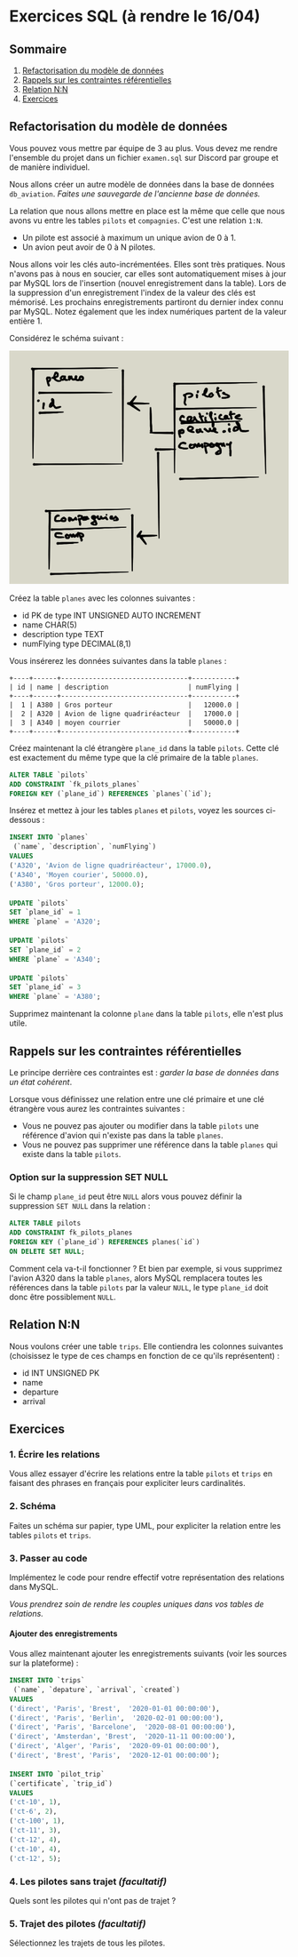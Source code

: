# Exercices SQL (à rendre le 16/04)

## Sommaire

1. [Refactorisation du modèle de données](#refactorisation-du-modèle-de-données)
2. [Rappels sur les contraintes référentielles](#rappels-sur-les-contraintes-référentielles)
3. [Relation N:N](#relation-nn)
4. [Exercices](#exercices)

## Refactorisation du modèle de données

Vous pouvez vous mettre par équipe de 3 au plus. Vous devez me rendre l'ensemble du projet dans un fichier `examen.sql` sur Discord par groupe et de manière individuel.

Nous allons créer un autre modèle de données dans la base de données `db_aviation`. _Faites une sauvegarde de l'ancienne base de données._

La relation que nous allons mettre en place est la même que celle que nous avons vu entre les tables `pilots` et `compagnies`. C'est une relation `1:N`.

- Un pilote est associé à maximum un unique avion de 0 à 1.
- Un avion peut avoir de 0 à N pilotes.

Nous allons voir les clés auto-incrémentées. Elles sont très pratiques. Nous n'avons pas à nous en soucier, car elles sont automatiquement mises à jour par MySQL lors de l'insertion (nouvel enregistrement dans la table). Lors de la suppression d'un enregistrement l'index de la valeur des clés est mémorisé. Les prochains enregistrements partiront du dernier index connu par MySQL. Notez également que les index numériques partent de la valeur entière 1.

Considérez le schéma suivant :

![schema](images/schema.png)


Créez la table `planes` avec les colonnes suivantes :

- id PK de type INT UNSIGNED AUTO INCREMENT
- name CHAR(5)
- description type TEXT
- numFlying type DECIMAL(8,1)

Vous insérerez les données suivantes dans la table `planes` :

```text
+----+------+--------------------------------+-----------+
| id | name | description                    | numFlying |
+----+------+--------------------------------+-----------+
|  1 | A380 | Gros porteur                   |   12000.0 |
|  2 | A320 | Avion de ligne quadriréacteur  |   17000.0 |
|  3 | A340 | moyen courrier                 |   50000.0 |
+----+------+--------------------------------+-----------+
```

Créez maintenant la clé étrangère `plane_id` dans la table `pilots`. Cette clé est exactement du même type que la clé primaire de la table `planes`.

```sql
ALTER TABLE `pilots`
ADD CONSTRAINT `fk_pilots_planes`
FOREIGN KEY (`plane_id`) REFERENCES `planes`(`id`);
```

Insérez et mettez à jour les tables `planes` et `pilots`, voyez les sources ci-dessous :

```sql
INSERT INTO `planes`
 (`name`, `description`, `numFlying`)
VALUES
('A320', 'Avion de ligne quadriréacteur', 17000.0),
('A340', 'Moyen courier', 50000.0),
('A380', 'Gros porteur', 12000.0);

UPDATE `pilots`
SET `plane_id` = 1
WHERE `plane` = 'A320';

UPDATE `pilots`
SET `plane_id` = 2
WHERE `plane` = 'A340';

UPDATE `pilots`
SET `plane_id` = 3
WHERE `plane` = 'A380';
```

Supprimez maintenant la colonne `plane` dans la table `pilots`, elle n'est plus utile.

## Rappels sur les contraintes référentielles

Le principe derrière ces contraintes est : *garder la base de données dans un état cohérent*.

Lorsque vous définissez une relation entre une clé primaire et une clé étrangère vous aurez les contraintes suivantes :

- Vous ne pouvez pas ajouter ou modifier dans la table `pilots` une référence d'avion qui n'existe pas dans la table `planes`.
- Vous ne pouvez pas supprimer une référence dans la table `planes` qui existe dans la table `pilots`.

### Option sur la suppression SET NULL

Si le champ `plane_id` peut être `NULL` alors vous pouvez définir la suppression `SET NULL` dans la relation :

```sql
ALTER TABLE pilots
ADD CONSTRAINT fk_pilots_planes
FOREIGN KEY (`plane_id`) REFERENCES planes(`id`)
ON DELETE SET NULL;
```

Comment cela va-t-il fonctionner ? Et bien par exemple, si vous supprimez l'avion A320 dans la table `planes`, alors MySQL remplacera toutes les références dans la table `pilots` par la valeur `NULL`, le type `plane_id` doit donc être possiblement `NULL`.

## Relation N:N

Nous voulons créer une table `trips`. Elle contiendra les colonnes suivantes (choisissez le type de ces champs en fonction de ce qu'ils représentent) :

- id INT UNSIGNED PK
- name
- departure
- arrival

## Exercices

### 1. Écrire les relations

Vous allez essayer d'écrire les relations entre la table `pilots` et `trips` en faisant des phrases en français pour expliciter leurs cardinalités.

### 2. Schéma

Faites un schéma sur papier, type UML, pour expliciter la relation entre les tables `pilots` et `trips`.

### 3. Passer au code

Implémentez le code pour rendre effectif votre représentation des relations dans MySQL.

*Vous prendrez soin de rendre les couples uniques dans vos tables de relations.*

#### Ajouter des enregistrements

Vous allez maintenant ajouter les enregistrements suivants (voir les sources sur la plateforme) :

```sql
INSERT INTO `trips`
 (`name`, `depature`, `arrival`, `created`)
VALUES
('direct', 'Paris', 'Brest',  '2020-01-01 00:00:00'),
('direct', 'Paris', 'Berlin',  '2020-02-01 00:00:00'),
('direct', 'Paris', 'Barcelone',  '2020-08-01 00:00:00'),
('direct', 'Amsterdan', 'Brest',  '2020-11-11 00:00:00'),
('direct', 'Alger', 'Paris',  '2020-09-01 00:00:00'),
('direct', 'Brest', 'Paris',  '2020-12-01 00:00:00');

INSERT INTO `pilot_trip`
(`certificate`, `trip_id`)
VALUES
('ct-10', 1),
('ct-6', 2),
('ct-100', 1),
('ct-11', 3),
('ct-12', 4),
('ct-10', 4),
('ct-12', 5);
```

### 4. Les pilotes sans trajet _(facultatif)_

Quels sont les pilotes qui n'ont pas de trajet ?

### 5. Trajet des pilotes _(facultatif)_

Sélectionnez les trajets de tous les pilotes.
